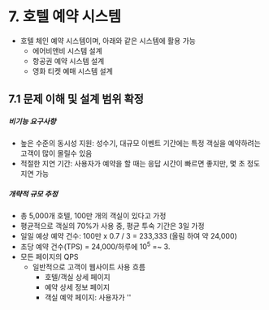 # 7. 호텔 예약 시스템
- 호텔 체인 예약 시스템이며, 아래와 같은 시스템에 활용 가능
    - 에어비앤비 시스템 설계
    - 항공권 예약 시스템 설계
    - 영화 티켓 예매 시스템 설계

## 7.1 문제 이해 및 설계 범위 확정
##### 비기능 요구사항
- 높은 수준의 동시성 지원: 성수기, 대규모 이벤트 기간에는 특정 객실을 예약하려는 고객이 많이 몰릴수 있음
- 적절한 지연 기간: 사용자가 예약을 할 때는 응답 시간이 빠르면 좋지만, 몇 초 정도 지연 가능

##### 개략적 규모 추정
- 총 5,000개 호텔, 100만 개의 객실이 있다고 가정
- 평균적으로 객실의 70%가 사용 중, 평균 투숙 기간은 3일 가정
- 일일 예상 예약 건수: 100만 x 0.7 / 3 = 233,333 (올림 하여 약 24,000)
- 초당 예약 건수(TPS) = 24,000/하루에 10<sup>5</sup> =~ 3.
- 모든 페이지의 QPS
  - 일반적으로 고객이 웹사이트 사용 흐름
    - 호텔/객실 상세 페이지
    - 예약 상세 정보 페이지
    - 객실 예약 페이지: 사용자가 ''
